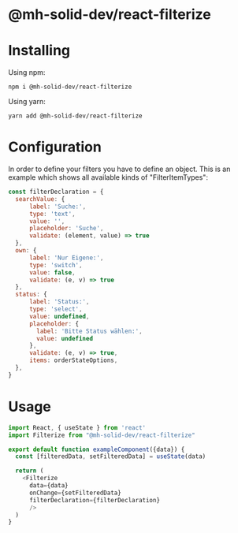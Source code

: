 # @mh-solid-dev/react-filterize

# Installing

Using npm:

```
npm i @mh-solid-dev/react-filterize
```

Using yarn:

```
yarn add @mh-solid-dev/react-filterize
```

# Configuration

In order to define your filters you have to define an object.
This is an example which shows all available kinds of "FilterItemTypes":

```Javascript
const filterDeclaration = {
  searchValue: {
      label: 'Suche:',
      type: 'text',
      value: '',
      placeholder: 'Suche',
      validate: (element, value) => true
  },
  own: {
      label: 'Nur Eigene:',
      type: 'switch',
      value: false,
      validate: (e, v) => true
  },
  status: {
      label: 'Status:',
      type: 'select',
      value: undefined,
      placeholder: {
        label: 'Bitte Status wählen:',
        value: undefined
      },
      validate: (e, v) => true,
      items: orderStateOptions,
  },
}
```

# Usage

```Javascript
import React, { useState } from 'react'
import Filterize from "@mh-solid-dev/react-filterize"

export default function exampleComponent({data}) {
  const [filteredData, setFilteredData] = useState(data)

  return (
    <Filterize
      data={data}
      onChange={setFilteredData}
      filterDeclaration={filterDeclaration}
      />
  )
}

```
